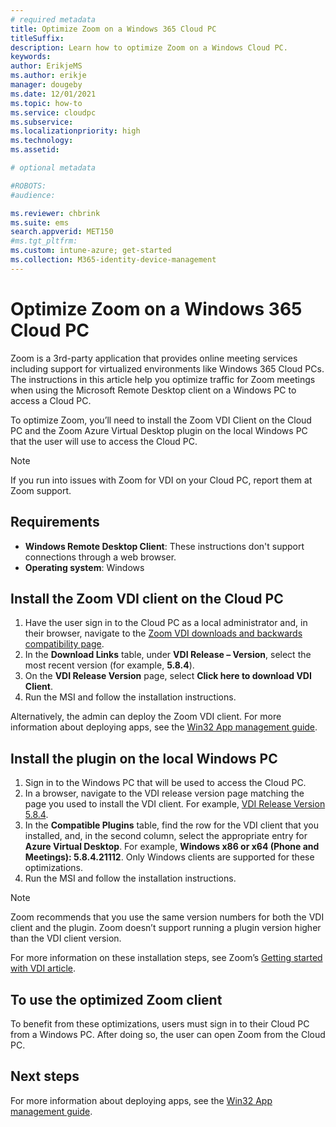```yaml
---
# required metadata
title: Optimize Zoom on a Windows 365 Cloud PC
titleSuffix:
description: Learn how to optimize Zoom on a Windows Cloud PC.
keywords:
author: ErikjeMS  
ms.author: erikje
manager: dougeby
ms.date: 12/01/2021
ms.topic: how-to
ms.service: cloudpc
ms.subservice:
ms.localizationpriority: high
ms.technology:
ms.assetid: 

# optional metadata

#ROBOTS:
#audience:

ms.reviewer: chbrink
ms.suite: ems
search.appverid: MET150
#ms.tgt_pltfrm:
ms.custom: intune-azure; get-started
ms.collection: M365-identity-device-management
---
```


# Optimize Zoom on a Windows 365 Cloud PC

Zoom is a 3rd-party application that provides online meeting services including support for virtualized environments like Windows 365 Cloud PCs. The instructions in this article help you optimize traffic for Zoom meetings when using the Microsoft Remote Desktop client on a Windows PC to access a Cloud PC.

To optimize Zoom, you’ll need to install the Zoom VDI Client on the Cloud PC and the Zoom Azure Virtual Desktop plugin on the local Windows PC that the user will use to access the Cloud PC.

> [!NOTE]  
> If you run into issues with Zoom for VDI on your Cloud PC, report them at Zoom support.

## Requirements

- **Windows Remote Desktop Client**: These instructions don't support connections through a web browser.
- **Operating system**: Windows

## Install the Zoom VDI client on the Cloud PC

1. Have the user sign in to the Cloud PC as a local administrator and, in their browser, navigate to the [Zoom VDI downloads and backwards compatibility page](https://support.zoom.us/hc/en-us/articles/360041602711).
2. In the **Download Links** table, under **VDI Release – Version**, select the most recent version (for example, **5.8.4**).
3. On the **VDI Release Version** page, select **Click here to download VDI Client**.
4. Run the MSI and follow the installation instructions.

Alternatively, the admin can deploy the Zoom VDI client. For more information about deploying apps, see the [Win32 App management guide](/mem/intune/apps/apps-win32-app-management).

## Install the plugin on the local Windows PC

1. Sign in to the Windows PC that will be used to access the Cloud PC.
2. In a browser, navigate to the VDI release version page matching the page you used to install the VDI client. For example, [VDI Release Version 5.8.4]( https://support.zoom.us/hc/en-us/articles/4413719670285).
3. In the **Compatible Plugins** table, find the row for the VDI client that you installed, and, in the second column, select the appropriate entry for **Azure Virtual Desktop**. For example, **Windows x86 or x64 (Phone and Meetings): 5.8.4.21112**. Only Windows clients are supported for these optimizations.
4. Run the MSI and follow the installation instructions.

> [!NOTE]  
> Zoom recommends that you use the same version numbers for both the VDI client and the plugin. Zoom doesn’t support running a plugin version higher than the VDI client version.

For more information on these installation steps, see Zoom’s [Getting started with VDI article]( https://support.zoom.us/hc/en-us/articles/360031096531-Getting-Started-with-VDI).

## To use the optimized Zoom client

To benefit from these optimizations, users must sign in to their Cloud PC from a Windows PC. After doing so, the user can open Zoom from the Cloud PC.

## Next steps

For more information about deploying apps, see the [Win32 App management guide](/mem/intune/apps/apps-win32-app-management).
